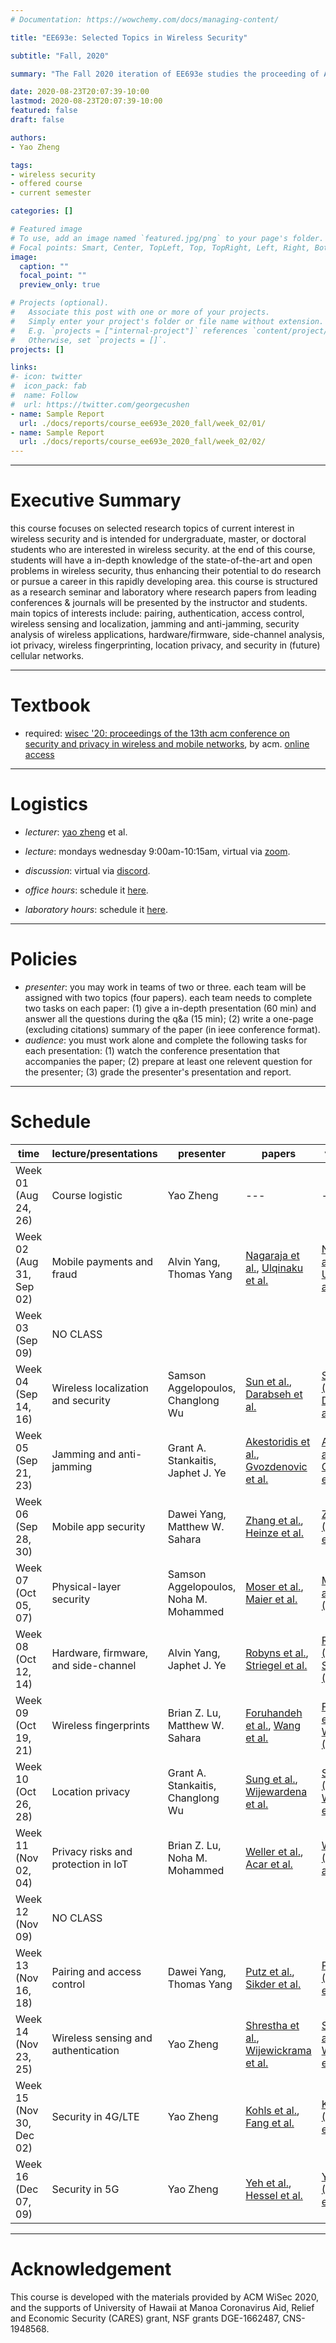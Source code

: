 ```yaml
---
# Documentation: https://wowchemy.com/docs/managing-content/

title: "EE693e: Selected Topics in Wireless Security"

subtitle: "Fall, 2020"

summary: "The Fall 2020 iteration of EE693e studies the proceeding of ACM WiSec 2020."

date: 2020-08-23T20:07:39-10:00
lastmod: 2020-08-23T20:07:39-10:00
featured: false
draft: false

authors:
- Yao Zheng

tags:
- wireless security
- offered course
- current semester

categories: []

# Featured image
# To use, add an image named `featured.jpg/png` to your page's folder.
# Focal points: Smart, Center, TopLeft, Top, TopRight, Left, Right, BottomLeft, Bottom, BottomRight.
image:
  caption: ""
  focal_point: ""
  preview_only: true

# Projects (optional).
#   Associate this post with one or more of your projects.
#   Simply enter your project's folder or file name without extension.
#   E.g. `projects = ["internal-project"]` references `content/project/deep-learning/index.md`.
#   Otherwise, set `projects = []`.
projects: []

links:
#- icon: twitter
#  icon_pack: fab
#  name: Follow
#  url: https://twitter.com/georgecushen
- name: Sample Report
  url: ./docs/reports/course_ee693e_2020_fall/week_02/01/
- name: Sample Report
  url: ./docs/reports/course_ee693e_2020_fall/week_02/02/
---
```

***
# Executive Summary
this course focuses on selected research topics of current interest in wireless security and is intended for undergraduate, master, or doctoral students who are interested in wireless security. at the end of this course, students will have a in-depth knowledge of the state-of-the-art and open problems in wireless security, thus enhancing their potential to do research or pursue a career in this rapidly developing area. this course is structured as a research seminar and laboratory where research papers from leading conferences & journals will be presented by the instructor and students. main topics of interests include: pairing, authentication, access control, wireless sensing and localization, jamming and anti-jamming, security analysis of wireless applications, hardware/firmware, side-channel analysis, iot privacy, wireless fingerprinting, location privacy, and security in (future) cellular networks.

***
# Textbook
- required: [wisec '20: proceedings of the 13th acm conference on security and
  privacy in wireless and mobile
  networks](https://dl.acm.org/doi/proceedings/10.1145/3395351), by acm. [online access](https://wisec2020.ins.jku.at/program/)


***
# Logistics
- *lecturer*: [yao zheng](mailto:yao.zheng@hawaii.edu) et al.
- *lecture*: mondays wednesday 9:00am-10:15am,
  virtual via [zoom](https://hawaii.zoom.us/j/5764842348).

- *discussion*: virtual via [discord](https://discord.gg/x5qtzzs).
- *office hours*: schedule it [here](../../#contact).
- *laboratory hours*: schedule it [here](../../facility/#schedule).

***

# Policies
- *presenter*: you may work in teams of two or three. each team will be assigned with two topics (four papers). each team needs to complete two tasks on each paper: (1) give a in-depth presentation (60 min) and answer all the questions during the q&a (15 min); (2) write a one-page (excluding citations) summary of the paper (in ieee conference format).
- *audience*: you must work alone and complete the following tasks for each presentation: (1) watch the conference presentation that accompanies the paper; (2) prepare at least one relevent question for the presenter; (3) grade the presenter's presentation and report. 
***

# Schedule
| time                     | lecture/presentations                | presenter                             | papers                                                                       | video/slides                                                                                 | report                    |
| ---                      | ---                                  | ---                                   | ---                                                                          | ---                                                                                          | ---                       |
| Week 01 (Aug 24, 26)     | Course logistic                      | Yao Zheng                             | ---                                                                          | ---                                                                                          | ---                       |
| Week 02 (Aug 31, Sep 02) | Mobile payments and fraud            | Alvin Yang, Thomas Yang               | [Nagaraja et al.][nagaraja2019], [Ulqinaku et al.][ulqinaku2019]             | [Nagaraja et al.(SLD)][nagaraja2019sld], [Ulqinaku et al.(SLD)][ulqinaku2019sld]             | [Week 02(RPT)][week02rpt] |
| Week 03 (Sep 09)         | NO CLASS                             |                                       |                                                                              |                                                                                              |                           |
| Week 04 (Sep 14, 16)     | Wireless localization and security   | Samson Aggelopoulos, Changlong Wu     | [Sun et al.][sun2020], [Darabseh et al.][darabseh2020]                       | [Sun et al.(VID)][sun2020vid], [Darabseh et al.(VID)][darabseh2020vid]                       | [Week 04(RPT)][week04rpt] |
| Week 05 (Sep 21, 23)     | Jamming and anti-jamming             | Grant A. Stankaitis, Japhet J. Ye     | [Akestoridis et al.][akestoridis2020], [Gvozdenovic et al.][gvozdenovic2020] | [Akestoridis et al.(VID)][akestoridis2020vid], [Gvozdenovic et al.(VID)][gvozdenovic2020vid] | [Week 05(RPT)][week05rpt] |
| Week 06 (Sep 28, 30)     | Mobile app security                  | Dawei Yang, Matthew W. Sahara         | [Zhang et al.][zhang2020], [Heinze et al.][heinze2020]                       | [Zhang et al.(VID)][zhang2020vid], [Heinze et al.(VID)][heinze2020vid]                       | [Week 06(RPT)][week06rpt] |
| Week 07 (Oct 05, 07)     | Physical-layer security              | Samson Aggelopoulos, Noha M. Mohammed | [Moser et al.][moser2019], [Maier et al.][maier2020]                         | [Moser et al.][moser2019][Maier et al.(VID)][maier2020vid]                                   | [Week 07(RPT)][week07rpt] |
| Week 08 (Oct 12, 14)     | Hardware, firmware, and side-channel | Alvin Yang, Japhet J. Ye              | [Robyns et al.][robyns2020], [Striegel et al.][striegel2020]                 | [Robyns et al.(VID)][robyns2020vid], [Striegel et al.(VID)][striegel2020vid]                 | [Week 08(RPT)][week08rpt] |
| Week 09 (Oct 19, 21)     | Wireless fingerprints                | Brian Z. Lu, Matthew W. Sahara        | [Foruhandeh et al.][foruhandeh2020], [Wang et al.][wang2020]                 | [Foruhandeh et al.(VID)][foruhandeh2020vid], [Wang et al.(VID)][wang2020vid]                 | [Week 09(RPT)][week09rpt] |
| Week 10 (Oct 26, 28)     | Location privacy                     | Grant A. Stankaitis, Changlong Wu     | [Sung et al.][sung2020], [Wijewardena et al.][wijewardena2020]               | [Sung et al.(VID)][sung2020vid], [Wijewardena et al.(VID)][wijewardena2020vid]               | [Week 10(RPT)][week10rpt] |
| Week 11 (Nov 02, 04)     | Privacy risks and protection in IoT  | Brian Z. Lu, Noha M. Mohammed         | [Weller et al.][weller2020], [Acar et al.][acar2020]                         | [Weller et al.(VID)][weller2020vid], [Acar et al.(VID)][acar2020vid]                         | [Week 11(RPT)][week11rpt] |
| Week 12 (Nov 09)         | NO CLASS                             |                                       |                                                                              |                                                                                              |                           |
| Week 13 (Nov 16, 18)     | Pairing and access control           | Dawei Yang, Thomas Yang               | [Putz et al.][putz2020], [Sikder et al.][sikder2020]                         | [Putz et al.(VID)][putz2020vid], [Sikder et al.(VID)][sikder2020vid]                         | [Week 13(RPT)][week13rpt] |
| Week 14 (Nov 23, 25)     | Wireless sensing and authentication  | Yao Zheng                             | [Shrestha et al.][shrestha2020], [Wijewickrama et al.][wijewickrama2019]     | [Shrestha et al.(VID)][shrestha2020vid], [Wijewickrama et al.(SLD)][wijewickrama2019sld]     |                           |
| Week 15 (Nov 30, Dec 02) | Security in 4G/LTE                   | Yao Zheng                             | [Kohls et al.][kohls2019], [Fang et al.][fang2020]                           | [Kohls et al.(SLD)][kohls2019sld], [Fang et al.(SLD)][fang2020vid]                           |                           |
| Week 16 (Dec 07, 09)     | Security in 5G                       | Yao Zheng                             | [Yeh et al.][yeh2020], [Hessel et al.][hessel2020]                           | [Yeh et al.(VID)][yeh2020vid], [Hessel et al.(VID)][hessel2020vid]                           |                           |
***
# Acknowledgement
This course is developed with the materials provided by ACM WiSec
2020, and the supports of University of Hawaii at Manoa
Coronavirus Aid, Relief and Economic Security (CARES) grant, 
NSF grants DGE-1662487, CNS-1948568.


[paper urls]: # (paper urls)
[putz2020]: https://wisec2020.ins.jku.at/proceedings/wisec20-73.pdf
[sikder2020]: https://wisec2020.ins.jku.at/proceedings/wisec20-117.pdf
[shrestha2020]: https://wisec2020.ins.jku.at/proceedings/wisec20-173.pdf
[sun2020]: https://wisec2020.ins.jku.at/proceedings/wisec20-59.pdf
[zhang2020]: https://wisec2020.ins.jku.at/proceedings/wisec20-43.pdf
[darabseh2020]: https://wisec2020.ins.jku.at/proceedings/wisec20-136.pdf
[akestoridis2020]: https://wisec2020.ins.jku.at/proceedings/wisec20-153.pdf
[gvozdenovic2020]: https://wisec2020.ins.jku.at/proceedings/wisec20-100.pdf
[heinze2020]: https://wisec2020.ins.jku.at/proceedings/wisec20-28.pdf
[maier2020]: https://wisec2020.ins.jku.at/proceedings/wisec20-134.pdf
[robyns2020]: https://wisec2020.ins.jku.at/proceedings/wisec20-147.pdf
[striegel2020]: https://wisec2020.ins.jku.at/proceedings/wisec20-26.pdf
[weller2020]: https://wisec2020.ins.jku.at/proceedings/wisec20-96.pdf
[acar2020]: https://wisec2020.ins.jku.at/proceedings/wisec20-82.pdf
[foruhandeh2020]: https://wisec2020.ins.jku.at/proceedings/wisec20-75.pdf
[wang2020]: https://wisec2020.ins.jku.at/proceedings/wisec20-106.pdf
[sung2020]: https://wisec2020.ins.jku.at/proceedings/wisec20-282.pdf
[wijewardena2020]: https://wisec2020.ins.jku.at/proceedings/wisec20-267.pdf
[yeh2020]: https://wisec2020.ins.jku.at/proceedings/wisec20-168.pdf
[hessel2020]: https://wisec2020.ins.jku.at/proceedings/wisec20-121.pdf
[nagaraja2019]: https://arxiv.org/pdf/1903.00733.pdf
[ulqinaku2019]: https://dl.acm.org/doi/abs/10.1145/3317549.3323404
[kohls2019]: http://poepper.net/papers/WiSec19-LTEfingerprinting.pdf
[fang2020]: https://wisec2020.ins.jku.at/proceedings/wisec20-44.pdf
[wijewickrama2019]: https://sprite.utsa.edu/publications/papers/wijewickramaWiSec19.pdf
[moser2019]: https://lenders.ch/publications/conferences/wisec19_1.pdf

[video urls]: # (video urls)
[putz2020vid]: https://www.youtube.com/watch?v=OaRs1dJCo20&t=4800s
[sikder2020vid]: https://www.youtube.com/watch?v=OaRs1dJCo20&t=1375s
[shrestha2020vid]: https://www.youtube.com/watch?v=OaRs1dJCo20&t=2537s
[zhang2020vid]: https://www.youtube.com/watch?v=XfgLPO2_WRU&t=806s
[sun2020vid]: https://www.youtube.com/watch?v=OaRs1dJCo20&t=15776s
[darabseh2020vid]: https://www.youtube.com/watch?v=OaRs1dJCo20&t=14600s
[akestoridis2020vid]: https://www.youtube.com/watch?v=OaRs1dJCo20&t=18825s
[gvozdenovic2020vid]: https://www.youtube.com/watch?v=OaRs1dJCo20&t=20058s
[heinze2020vid]: https://www.youtube.com/watch?v=XfgLPO2_WRU&t=1984s
[maier2020vid]: https://www.youtube.com/watch?v=XfgLPO2_WRU&t=3182s
[robyns2020vid]: https://www.youtube.com/watch?v=XfgLPO2_WRU&t=14516s
[striegel2020vid]: https://www.youtube.com/watch?v=XfgLPO2_WRU&t=15642s
[weller2020vid]: https://www.youtube.com/watch?v=XfgLPO2_WRU&t=18625s
[acar2020vid]: https://www.youtube.com/watch?v=XfgLPO2_WRU&t=20910s
[foruhandeh2020vid]: https://www.youtube.com/watch?v=0BEU7mPADSk&t=2755s
[wang2020vid]: https://www.youtube.com/watch?v=0BEU7mPADSk&t=3982s
[sung2020vid]: https://www.youtube.com/watch?v=0BEU7mPADSk&t=12786s
[wijewardena2020vid]: https://www.youtube.com/watch?v=0BEU7mPADSk&t=15128s
[yeh2020vid]: https://www.youtube.com/watch?v=0BEU7mPADSk&t=18176s
[hessel2020vid]: https://www.youtube.com/watch?v=0BEU7mPADSk&t=20557s
[fang2020vid]: https://www.youtube.com/watch?v=0BEU7mPADSk&t=19480s
[wijewickrama2019sld]: https://wisec19.fiu.edu/wp-content/uploads/WiSec2019-Slides-34.pdf

[slides urls]: # (slides urls)
[nagaraja2019sld]: https://wisec19.fiu.edu/wp-content/uploads/Clicktok.pdf
[ulqinaku2019sld]: https://wisec19.fiu.edu/wp-content/uploads/wisec.pdf
[kohls2019sld]: https://wisec19.fiu.edu/wp-content/uploads/wisec_19_kk.pdf

[report urls]: # (report urls)
[week02rpt]: ../../../docs/reports/course_ee693e_2020_fall/week_02/
[week04rpt]: ../../../docs/reports/course_ee693e_2020_fall/week_04/
[week05rpt]: ../../../docs/reports/course_ee693e_2020_fall/week_05/
[week06rpt]: ../../../docs/reports/course_ee693e_2020_fall/week_06/
[week07rpt]: ../../../docs/reports/course_ee693e_2020_fall/week_07/
[week08rpt]: ../../../docs/reports/course_ee693e_2020_fall/week_08/
[week09rpt]: ../../../docs/reports/course_ee693e_2020_fall/week_09/
[week10rpt]: ../../../docs/reports/course_ee693e_2020_fall/week_10/
[week11rpt]: ../../../docs/reports/course_ee693e_2020_fall/week_11/
[week13rpt]: ../../../docs/reports/course_ee693e_2020_fall/week_13/
